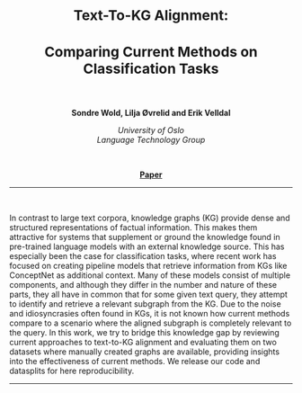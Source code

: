 <h2 align="center"><b><h3>Text-To-KG Alignment:</h3><h3>Comparing Current Methods on Classification Tasks</h3></b></h2><br>


<p align="center">
  <b>Sondre Wold, Lilja Øvrelid and Erik Velldal</b>
</p>

<p align="center">
  <i>
    University of Oslo<br>
    Language Technology Group<br>
  </i>
</p>
<br>

<p align="center">
  <a href=""><b>Paper</b></a><br>
</p>

_______

<br>

In contrast to large text corpora, knowledge graphs (KG) provide dense and structured representations of factual information. This makes them attractive for systems that supplement or ground the knowledge found in pre-trained language models with an external knowledge source. This has especially been the case for classification tasks, where recent work has focused on creating pipeline models that retrieve information from KGs like ConceptNet as additional context. Many of these models consist of multiple components, and although they differ in the number and nature of these parts, they all have in common that for some given text query, they attempt to identify and retrieve a relevant subgraph from the KG. Due to the noise and idiosyncrasies often found in KGs, it is not known how current methods compare to a scenario where the aligned subgraph is completely relevant to the query. In this work, we try to bridge this knowledge gap by reviewing current approaches to text-to-KG alignment and evaluating them on two datasets where manually created graphs are available, providing insights into the effectiveness of current methods. We release our code and datasplits for here reproducibility.

_______

<br>
